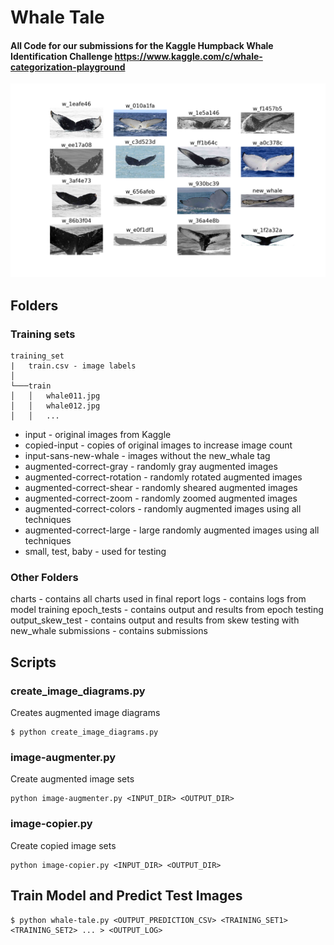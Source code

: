 # Whale Tale

#### All Code for our submissions for the Kaggle Humpback Whale Identification Challenge https://www.kaggle.com/c/whale-categorization-playground

![Alt text](./charts/whales_sample.png?raw=true "Whale Image Samples")

## Folders

### Training sets

```
training_set 
|   train.csv - image labels
│
└───train
│   │   whale011.jpg
│   │   whale012.jpg
│   │   ...
```

* input - original images from Kaggle
* copied-input - copies of original images to increase image count
* input-sans-new-whale - images without the new_whale tag
* augmented-correct-gray - randomly gray augmented images
* augmented-correct-rotation - randomly rotated augmented images
* augmented-correct-shear - randomly sheared augmented images
* augmented-correct-zoom - randomly zoomed augmented images
* augmented-correct-colors - randomly augmented images using all techniques
* augmented-correct-large - large randomly augmented images using all techniques
* small, test, baby - used for testing

### Other Folders

charts - contains all charts used in final report
logs - contains logs from model training 
epoch_tests - contains output and results from epoch testing
output_skew_test - contains output and results from skew testing with new_whale
submissions - contains submissions

## Scripts


### create_image_diagrams.py
Creates augmented image diagrams
```
$ python create_image_diagrams.py
```

### image-augmenter.py
Create augmented image sets
```
python image-augmenter.py <INPUT_DIR> <OUTPUT_DIR>
```

### image-copier.py
Create copied image sets
```
python image-copier.py <INPUT_DIR> <OUTPUT_DIR>
```

## Train Model and Predict Test Images

```
$ python whale-tale.py <OUTPUT_PREDICTION_CSV> <TRAINING_SET1> <TRAINING_SET2> ... > <OUTPUT_LOG>
```
